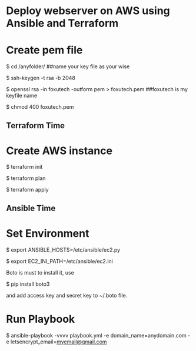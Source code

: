 # Deploy webserver on AWS using Ansible and Terraform

# Create pem file

$ cd /anyfolder/                                   ##name your key file as your wise

$ ssh-keygen -t rsa -b 2048

$ openssl rsa -in foxutech -outform pem > foxutech.pem                                 ##foxutech is my keyfile name

$ chmod 400 foxutech.pem

## Terraform Time
# Create AWS instance
$ terraform init

$ terraform plan

$ terraform apply


## Ansible Time
# Set Environment
$ export ANSIBLE_HOSTS=/etc/ansible/ec2.py

$ export EC2_INI_PATH=/etc/ansible/ec2.ini

Boto is must to install it, use 

$ pip install boto3

and add access key and secret key to ~/.boto file.

# Run Playbook

$ ansible-playbook -vvvv playbook.yml -e domain_name=anydomain.com -e letsencrypt_email=myemail@gmail.com

